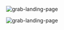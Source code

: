 ![grab-landing-page](https://github.com/nupod/test-game/blob/master/a%20(1).gif)

![grab-landing-page](https://github.com/nupod/to-garden/blob/master/a%20(2).gif)

